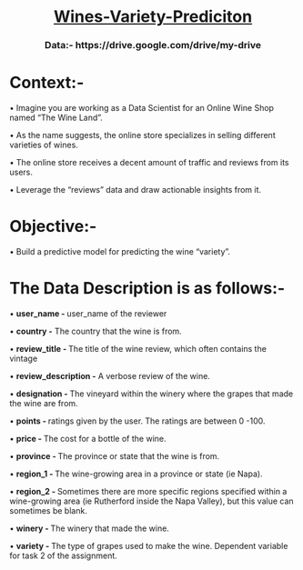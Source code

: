 <h1 align="center"><u>Wines-Variety-Prediciton</u></h1>

<h3 align="center">Data:- https://drive.google.com/drive/my-drive</h3>

# Context:-

   • Imagine you are working as a Data Scientist for an Online Wine Shop named “The Wine Land”.

   •  As the name suggests, the online store specializes in selling different varieties of wines.
   
   • The online store receives a decent amount of traffic and reviews from its users.

   • Leverage the “reviews” data and draw actionable insights from it.
   
    
# Objective:-

   • Build a predictive model for predicting the wine “variety”.



# The Data Description is as follows:-

   •   <b>user_name - </b> user_name of the reviewer

   •   <b>country -</b> The country that the wine is from.

   •   <b>review_title - </b>The title of the wine review, which often contains the vintage

   •   <b>review_description -</b>  A verbose review of the wine.

   •   <b>designation - </b> The vineyard within the winery where the grapes that made the wine are from.
   
   •   <b>points - </b> ratings given by the user. The ratings are between 0 -100.
    
   •   <b>price - </b> The cost for a bottle of the wine.
   
   •   <b>province - </b> The province or state that the wine is from.

   •   <b>region_1 - </b> The wine-growing area in a province or state (ie Napa).

   •   <b>region_2 - </b> Sometimes there are more specific regions specified within a wine-growing area (ie Rutherford inside the Napa 
    Valley), but this value can sometimes be blank.

   •   <b>winery - </b> The winery that made the wine.
 
   •   <b>variety - </b>The type of grapes used to make the wine. Dependent variable for task 2 of the assignment.


